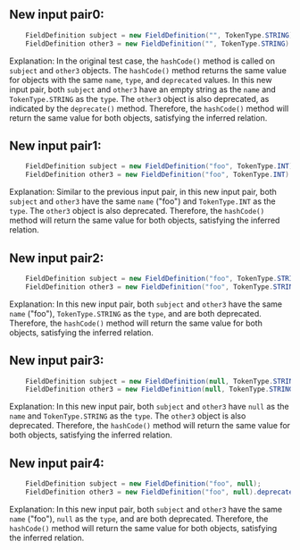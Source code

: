 ## New input pair0:
```java
    FieldDefinition subject = new FieldDefinition("", TokenType.STRING);
    FieldDefinition other3 = new FieldDefinition("", TokenType.STRING).deprecate();
```
Explanation: In the original test case, the `hashCode()` method is called on `subject` and `other3` objects. The `hashCode()` method returns the same value for objects with the same `name`, `type`, and `deprecated` values. In this new input pair, both `subject` and `other3` have an empty string as the `name` and `TokenType.STRING` as the `type`. The `other3` object is also deprecated, as indicated by the `deprecate()` method. Therefore, the `hashCode()` method will return the same value for both objects, satisfying the inferred relation.

## New input pair1:
```java
    FieldDefinition subject = new FieldDefinition("foo", TokenType.INT);
    FieldDefinition other3 = new FieldDefinition("foo", TokenType.INT).deprecate();
```
Explanation: Similar to the previous input pair, in this new input pair, both `subject` and `other3` have the same `name` ("foo") and `TokenType.INT` as the `type`. The `other3` object is also deprecated. Therefore, the `hashCode()` method will return the same value for both objects, satisfying the inferred relation.

## New input pair2:
```java
    FieldDefinition subject = new FieldDefinition("foo", TokenType.STRING).deprecate();
    FieldDefinition other3 = new FieldDefinition("foo", TokenType.STRING).deprecate();
```
Explanation: In this new input pair, both `subject` and `other3` have the same `name` ("foo"), `TokenType.STRING` as the `type`, and are both deprecated. Therefore, the `hashCode()` method will return the same value for both objects, satisfying the inferred relation.

## New input pair3:
```java
    FieldDefinition subject = new FieldDefinition(null, TokenType.STRING);
    FieldDefinition other3 = new FieldDefinition(null, TokenType.STRING).deprecate();
```
Explanation: In this new input pair, both `subject` and `other3` have `null` as the `name` and `TokenType.STRING` as the `type`. The `other3` object is also deprecated. Therefore, the `hashCode()` method will return the same value for both objects, satisfying the inferred relation.

## New input pair4:
```java
    FieldDefinition subject = new FieldDefinition("foo", null);
    FieldDefinition other3 = new FieldDefinition("foo", null).deprecate();
```
Explanation: In this new input pair, both `subject` and `other3` have the same `name` ("foo"), `null` as the `type`, and are both deprecated. Therefore, the `hashCode()` method will return the same value for both objects, satisfying the inferred relation.